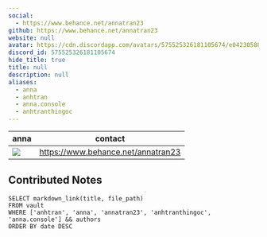 ```yaml
---
social: 
  - https://www.behance.net/annatran23
github: https://www.behance.net/annatran23 
website: null
avatar: https://cdn.discordapp.com/avatars/575525326181105674/e04230588bca3ec8acc3879b8ef2d035?size=1024
discord_id: 575525326181105674
hide_title: true
title: null
description: null
aliases: 
  - anna
  - anhtran 
  - anna.console
  - anhtranthingoc
---
```

<div class="profile"/>

|anna                                                                                                 | contact                      |
| ----------------------------------------------------------------------------------------------------------- | ---------------------------- |
| ![](https://cdn.discordapp.com/avatars/575525326181105674/e04230588bca3ec8acc3879b8ef2d035?size=1024) | https://www.behance.net/annatran23 |

## Contributed Notes

```dsql-list
SELECT markdown_link(title, file_path)
FROM vault
WHERE ['anhtran', 'anna', 'annatran23', 'anhtranthingoc', 'anna.console'] && authors
ORDER BY date DESC
```
